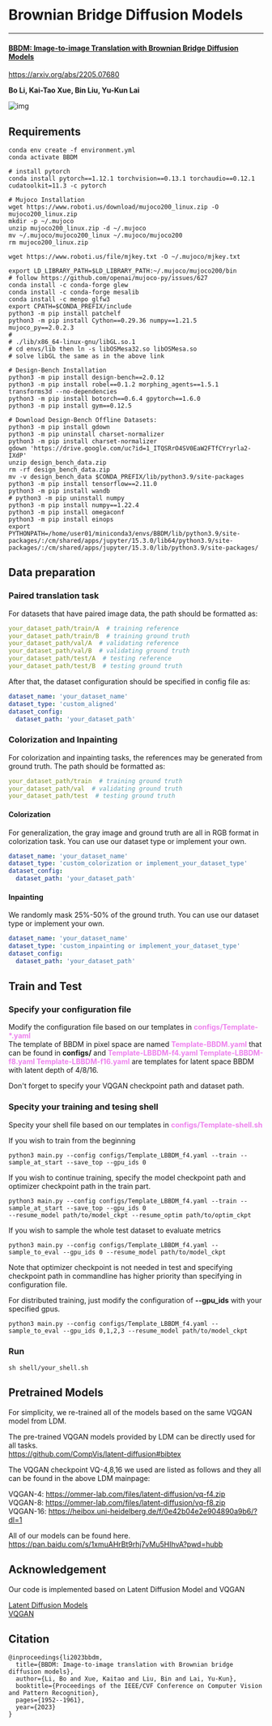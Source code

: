 # Brownian Bridge Diffusion Models
***
#### [BBDM: Image-to-image Translation with Brownian Bridge Diffusion Models](https://arxiv.org/abs/2205.07680)
https://arxiv.org/abs/2205.07680

**Bo Li, Kai-Tao Xue, Bin Liu, Yu-Kun Lai**

![img](resources/BBDM_architecture.png)

## Requirements
```commandline
conda env create -f environment.yml
conda activate BBDM

# install pytorch
conda install pytorch==1.12.1 torchvision==0.13.1 torchaudio==0.12.1 cudatoolkit=11.3 -c pytorch

# Mujoco Installation
wget https://www.roboti.us/download/mujoco200_linux.zip -O mujoco200_linux.zip
mkdir -p ~/.mujoco
unzip mujoco200_linux.zip -d ~/.mujoco
mv ~/.mujoco/mujoco200_linux ~/.mujoco/mujoco200
rm mujoco200_linux.zip

wget https://www.roboti.us/file/mjkey.txt -O ~/.mujoco/mjkey.txt

export LD_LIBRARY_PATH=$LD_LIBRARY_PATH:~/.mujoco/mujoco200/bin
# follow https://github.com/openai/mujoco-py/issues/627
conda install -c conda-forge glew
conda install -c conda-forge mesalib
conda install -c menpo glfw3
export CPATH=$CONDA_PREFIX/include
python3 -m pip install patchelf
python3 -m pip install Cython==0.29.36 numpy==1.21.5 mujoco_py==2.0.2.3
#
# ./lib/x86_64-linux-gnu/libGL.so.1
# cd envs/lib then ln -s libOSMesa32.so libOSMesa.so
# solve libGL the same as in the above link

# Design-Bench Installation
python3 -m pip install design-bench==2.0.12
python3 -m pip install robel==0.1.2 morphing_agents==1.5.1 transforms3d --no-dependencies
python3 -m pip install botorch==0.6.4 gpytorch==1.6.0
python3 -m pip install gym==0.12.5

# Download Design-Bench Offline Datasets: 
python3 -m pip install gdown
python3 -m pip uninstall charset-normalizer
python3 -m pip install charset-normalizer
gdown 'https://drive.google.com/uc?id=1_ITQSRrO4SV0EaW2FTfCYryrla2-IXdP'
unzip design_bench_data.zip
rm -rf design_bench_data.zip
mv -v design_bench_data $CONDA_PREFIX/lib/python3.9/site-packages
python3 -m pip install tensorflow==2.11.0
python3 -m pip install wandb
# python3 -m pip uninstall numpy
python3 -m pip install numpy==1.22.4
python3 -m pip install omegaconf
python3 -m pip install einops
export PYTHONPATH=/home/user01/miniconda3/envs/BBDM/lib/python3.9/site-packages/:/cm/shared/apps/jupyter/15.3.0/lib64/python3.9/site-packages/:/cm/shared/apps/jupyter/15.3.0/lib/python3.9/site-packages/

```

## Data preparation
### Paired translation task
For datasets that have paired image data, the path should be formatted as:
```yaml
your_dataset_path/train/A  # training reference
your_dataset_path/train/B  # training ground truth
your_dataset_path/val/A  # validating reference
your_dataset_path/val/B  # validating ground truth
your_dataset_path/test/A  # testing reference
your_dataset_path/test/B  # testing ground truth
```
After that, the dataset configuration should be specified in config file as:
```yaml
dataset_name: 'your_dataset_name'
dataset_type: 'custom_aligned'
dataset_config:
  dataset_path: 'your_dataset_path'
```

### Colorization and Inpainting
For colorization and inpainting tasks, the references may be generated from ground truth. The path should be formatted as:
```yaml
your_dataset_path/train  # training ground truth
your_dataset_path/val  # validating ground truth
your_dataset_path/test  # testing ground truth
```

#### Colorization
For generalization, the gray image and ground truth are all in RGB format in colorization task. You can use our dataset type or implement your own.
```yaml
dataset_name: 'your_dataset_name'
dataset_type: 'custom_colorization or implement_your_dataset_type'
dataset_config:
  dataset_path: 'your_dataset_path'
```

#### Inpainting
We randomly mask 25%-50% of the ground truth. You can use our dataset type or implement your own.
```yaml
dataset_name: 'your_dataset_name'
dataset_type: 'custom_inpainting or implement_your_dataset_type'
dataset_config:
  dataset_path: 'your_dataset_path'
```

## Train and Test
### Specify your configuration file
Modify the configuration file based on our templates in <font color=violet><b>configs/Template-*.yaml</b></font>  
The template of BBDM in pixel space are named <font color=violet><b>Template-BBDM.yaml</b></font> that can be found in **configs/** and <font color=violet><b>Template-LBBDM-f4.yaml Template-LBBDM-f8.yaml Template-LBBDM-f16.yaml</b></font> are templates for latent space BBDM with latent depth of 4/8/16. 

Don't forget to specify your VQGAN checkpoint path and dataset path.
### Specity your training and tesing shell
Specity your shell file based on our templates in <font color=violet><b>configs/Template-shell.sh</b></font>

If you wish to train from the beginning
```commandline
python3 main.py --config configs/Template_LBBDM_f4.yaml --train --sample_at_start --save_top --gpu_ids 0 
```

If you wish to continue training, specify the model checkpoint path and optimizer checkpoint path in the train part.
```commandline
python3 main.py --config configs/Template_LBBDM_f4.yaml --train --sample_at_start --save_top --gpu_ids 0 
--resume_model path/to/model_ckpt --resume_optim path/to/optim_ckpt
```

If you wish to sample the whole test dataset to evaluate metrics
```commandline
python3 main.py --config configs/Template_LBBDM_f4.yaml --sample_to_eval --gpu_ids 0 --resume_model path/to/model_ckpt
```

Note that optimizer checkpoint is not needed in test and specifying checkpoint path in commandline has higher priority than specifying in configuration file.

For distributed training, just modify the configuration of **--gpu_ids** with your specified gpus. 
```commandline
python3 main.py --config configs/Template_LBBDM_f4.yaml --sample_to_eval --gpu_ids 0,1,2,3 --resume_model path/to/model_ckpt
```

### Run
```commandline
sh shell/your_shell.sh
```

## Pretrained Models
For simplicity, we re-trained all of the models based on the same VQGAN model from LDM.

The pre-trained VQGAN models provided by LDM can be directly used for all tasks.  
https://github.com/CompVis/latent-diffusion#bibtex

The VQGAN checkpoint VQ-4,8,16 we used are listed as follows and they all can be found in the above LDM mainpage:

VQGAN-4: https://ommer-lab.com/files/latent-diffusion/vq-f4.zip  
VQGAN-8: https://ommer-lab.com/files/latent-diffusion/vq-f8.zip  
VQGAN-16: https://heibox.uni-heidelberg.de/f/0e42b04e2e904890a9b6/?dl=1

All of our models can be found here.
https://pan.baidu.com/s/1xmuAHrBt9rhj7vMu5HIhvA?pwd=hubb

## Acknowledgement
Our code is implemented based on Latent Diffusion Model and VQGAN

[Latent Diffusion Models](https://github.com/CompVis/latent-diffusion#bibtex)  
[VQGAN](https://github.com/CompVis/taming-transformers)

## Citation
```
@inproceedings{li2023bbdm,
  title={BBDM: Image-to-image translation with Brownian bridge diffusion models},
  author={Li, Bo and Xue, Kaitao and Liu, Bin and Lai, Yu-Kun},
  booktitle={Proceedings of the IEEE/CVF Conference on Computer Vision and Pattern Recognition},
  pages={1952--1961},
  year={2023}
}
```
